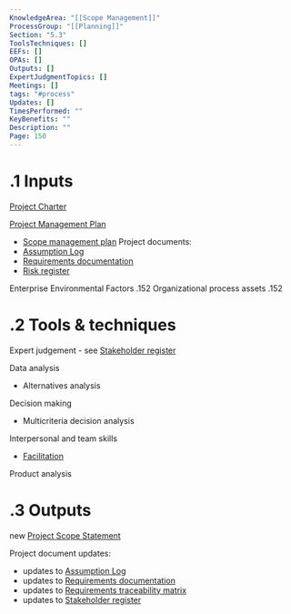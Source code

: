 ```yaml
---
KnowledgeArea: "[[Scope Management]]"
ProcessGroup: "[[Planning]]"
Section: "5.3"
ToolsTechniques: []
EEFs: []
OPAs: []
Outputs: []
ExpertJudgmentTopics: []
Meetings: []
tags: "#process"
Updates: []
TimesPerformed: ""
KeyBenefits: ""
Description: ""
Page: 150
---
```

# .1 Inputs
[Project Charter](Project%20Charter.md)

[Project Management Plan](Project%20Management%20Plan.md)
* [Scope management plan](Scope%20management%20plan.md)
Project documents:
* [Assumption Log](Assumption%20Log.md)
* [Requirements documentation](Requirements%20documentation.md)
* [Risk register](Risk%20register.md)

Enterprise Environmental Factors  .152
Organizational process assets .152

# .2 Tools & techniques
Expert judgement - see [Stakeholder register](Stakeholder%20register.md)

Data analysis
* Alternatives analysis

Decision making
* Multicriteria decision analysis

Interpersonal and team skills
* [Facilitation](Facilitation.md)

Product analysis


# .3 Outputs
new [Project Scope Statement](Project%20Scope%20Statement.md)

Project document updates:
* updates to [Assumption Log](Assumption%20Log.md)
* updates to [Requirements documentation](Requirements%20documentation.md)
* updates to [Requirements traceability matrix](Requirements%20traceability%20matrix.md)
* updates to [Stakeholder register](Stakeholder%20register.md)
 

